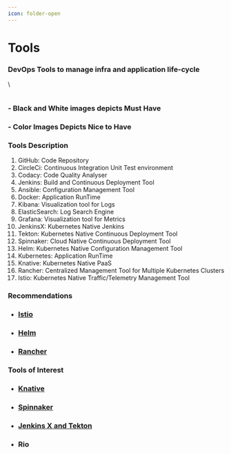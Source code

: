 ```yaml
---
icon: folder-open
---
```


# Tools

### DevOps Tools to manage infra and application life-cycle <a href="#tools-devopstoolstomanageinfraandapplicationlife-cycle" id="tools-devopstoolstomanageinfraandapplicationlife-cycle"></a>

\


<figure><img src="../../../../../.gitbook/assets/Tools.png" alt=""><figcaption></figcaption></figure>

### - Black and White images depicts **Must Have** <a href="#tools-blackandwhiteimagesdepictsmusthave" id="tools-blackandwhiteimagesdepictsmusthave"></a>

### - Color Images Depicts **Nice to Have** <a href="#tools-colorimagesdepictsnicetohave" id="tools-colorimagesdepictsnicetohave"></a>

### Tools Description <a href="#tools-toolsdescription" id="tools-toolsdescription"></a>

1. GitHub: Code Repository
2. CircleCi: Continuous Integration Unit Test environment
3. Codacy: Code Quality Analyser
4. Jenkins: Build and Continuous Deployment Tool
5. Ansible: Configuration Management Tool
6. Docker: Application RunTime
7. Kibana: Visualization tool for Logs
8. ElasticSearch: Log Search Engine
9. Grafana: Visualization tool for Metrics
10. JenkinsX: Kubernetes Native Jenkins
11. Tekton: Kubernetes Native Continuous Deployment Tool
12. Spinnaker: Cloud Native Continuous Deployment Tool
13. Helm: Kubernetes Native Configuration Management Tool
14. Kubernetes: Application RunTime
15. Knative: Kubernetes Native PaaS
16. Rancher: Centralized Management Tool for Multiple Kubernetes Clusters
17. Istio: Kubernetes Native Traffic/Telemetry Management Tool

### Recommendations <a href="#tools-recommendations" id="tools-recommendations"></a>

* ### [Istio](broken-reference) <a href="#tools-istioistio_1093238863.html" id="tools-istioistio_1093238863.html"></a>
* ### [Helm](broken-reference) <a href="#tools-helmhelm_1093238901.html" id="tools-helmhelm_1093238901.html"></a>
* ### [Rancher](broken-reference) <a href="#tools-rancherrancher_1093173469.html" id="tools-rancherrancher_1093173469.html"></a>

### Tools of Interest <a href="#tools-toolsofinterest" id="tools-toolsofinterest"></a>

* ### [Knative](broken-reference) <a href="#tools-knativeknative_1093271690.html" id="tools-knativeknative_1093271690.html"></a>
* ### [Spinnaker](broken-reference) <a href="#tools-spinnakerspinnaker_1093206199.html" id="tools-spinnakerspinnaker_1093206199.html"></a>
* ### [Jenkins X and Tekton](broken-reference) <a href="#tools-jenkinsxandtektonjenkins-x-and-tekton_1096646801.html" id="tools-jenkinsxandtektonjenkins-x-and-tekton_1096646801.html"></a>
* ### Rio <a href="#tools-rio" id="tools-rio"></a>
